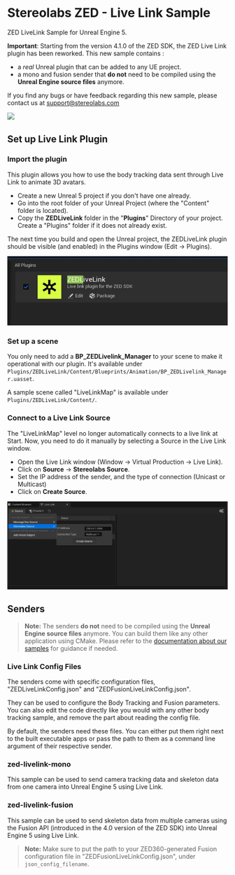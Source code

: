 # Stereolabs ZED - Live Link Sample
ZED LiveLink Sample for Unreal Engine 5.

**Important**: Starting from the version 4.1.0 of the ZED SDK, the ZED Live Link plugin has been reworked.
This new sample contains :

- a *real* Unreal plugin that can be added to any UE project.
- a mono and fusion sender that **do not** need to be compiled using the **Unreal Engine source files** anymore.

If you find any bugs or have feedback regarding this new sample, please contact us at support@stereolabs.com


![](images/livelink_ue_300.gif)

## Set up Live Link Plugin

### Import the plugin

This plugin allows you how to use the body tracking data sent through Live Link to animate 3D avatars.

- Create a new Unreal 5 project if you don't have one already.
- Go into the root folder of your Unreal Project (where the "Content" folder is located).
- Copy the **ZEDLiveLink** folder in the "**Plugins**" Directory of your project. Create a "Plugins" folder if it does not already exist.

The next time you build and open the Unreal project, the ZEDLiveLink plugin should be visible (and enabled) in the Plugins window (Edit -> Plugins).

![](images/zed_plugin.jpg)

### Set up a scene

You only need to add a **BP_ZEDLivelink_Manager** to your scene to make it operational with our plugin. It's available under `Plugins/ZEDLiveLink/Content/Blueprints/Animation/BP_ZEDLivelink_Manager.uasset`.

A sample scene called "LiveLinkMap" is available under `Plugins/ZEDLiveLink/Content/`.

### Connect to a Live Link Source

The "LiveLinkMap" level no longer automatically connects to a live link at Start. Now, you need to do it manually by selecting a Source in the Live Link window.

- Open the Live Link window (Window -> Virtual Production -> Live Link).
- Click on **Source** -> **Stereolabs Source**. 
- Set the IP address of the sender, and the type of connection (Unicast or Multicast)
- Click on **Create Source**.

![](images/connect_source.jpg)

## Senders

> **Note:** The senders **do not** need to be compiled using the **Unreal Engine source files** anymore. You can build them like any other application using CMake. Please refer to the [documentation about our samples](https://www.stereolabs.com/docs/samples) for guidance if needed.

### Live Link Config Files

The senders come with specific configuration files, "ZEDLiveLinkConfig.json" and "ZEDFusionLiveLinkConfig.json".

They can be used to configure the Body Tracking and Fusion parameters. You can also edit the code directly like you would with any other body tracking sample, and remove the part about reading the config file.

By default, the senders need these files. You can either put them right next to the built executable apps or pass the path to them as a command line argument of their respective sender.

### zed-livelink-mono

This sample can be used to send camera tracking data and skeleton data from one camera into Unreal Engine 5 using Live Link.

### zed-livelink-fusion

This sample can be used to send skeleton data from multiple cameras using the Fusion API (introduced in the 4.0 version of the ZED SDK) into Unreal Engine 5 using Live Link.

> **Note:** Make sure to put the path to your ZED360-generated Fusion configuration file in "ZEDFusionLiveLinkConfig.json", under `json_config_filename`.
